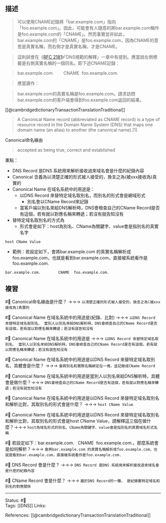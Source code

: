 ## 描述


> 可以使用CNAME記錄將「bar.example.com」指向「foo.example.com」。因此，可能會有人隨意的將bar.example.com稱作是foo.example.com的「CNAME」。然而事實並非如此，bar.example.com的「CNAME」是foo.example.com，因為CNAME的意思是真實名稱，而右側才是真實名稱，才是CNAME。


> 這則誤會在《[RFC 2181](https://tools.ietf.org/html/rfc2181)》「DNS規範的解釋」一章中有提到。應當說左側標籤是右側真實名稱的一個同名。即下述CNAME記錄：

> bar.example.com.        CNAME  foo.example.com.

  
> 應當讀作：

> bar.example.com的真實名稱是foo.example.com。請求訪問bar.example.com的客戶端會得到foo.example.com返回的結果。


[[@cambridgedictionaryTransactionTranslationTraditional]]
> A Canonical Name record (abbreviated as CNAME record) is a type of resource record in the Domain Name System (DNS) that maps one domain name (an alias) to another (the canonical name).[1]

Canonical命名緣由
> accepted as being true, correct and established





重點：
- DNS Record 是DNS 系統用來解析接收過來域名會是什麼的紀錄內容
- Canonical 含義為以清楚正確的形式被人接受的，換言之為(被xxx接收為)真實的
- Canonical Name 在域名系統中的用途是：
	- 以DNS Record 來替特定域名取別名，而別名的形式會是網域形式
		- 別名會以CName Record來記錄
	- 當客戶端以別名來給DNS解析時，DNS會檢查自己的CName Record是否有這個，若有就以對應名稱來轉遞；若沒有就告知沒有
- 替特定域名取別名的方式為
	- 形式會是如下：host為別名、CName為關鍵字、value會是指別名的真實名字
```
host CName Value 
```
- 範例：若設定如下，會將bar.example.com 的真實名稱解析成foo.example.com，也就是看到bar.example.com，直接被系統看作是foo.example.com.
```
bar.example.com.        CNAME  foo.example.com.
```

## 複習
#🧠 Canonical命名緣由是什麼？ ->->-> `以清楚正確的形式被人接受的，換言之為(被xxx接收為)真實的`
<!--SR:!2023-01-14,23,250-->

#🧠 Canonical Name 在域名系統中的用途是(紀錄、比對) ->->-> `以DNS Record 來替特定域名取別名、 當別人以別名來給DNS解析時，DNS會檢查自己的CName Record是否有這個，若有就以對應名稱來轉遞；若沒有就告知沒有`
<!--SR:!2023-01-13,22,250-->

#🧠 Canonical Name 在域名系統中的用途是 ->->-> `以DNS Record 來替特定域名取別名、 當別人以別名來給DNS解析時，DNS會檢查自己的CName Record是否有這個，若有就以對應名稱來轉遞；若沒有就告知沒有`
<!--SR:!2023-02-03,28,230-->

#🧠 Canonical Name 在域名系統中的用途是以DNS Record 來替特定域名取別名，具體會是什麼？ ->->-> `會將別名和實際名稱綁定在一塊，並記錄成CName Record`
<!--SR:!2023-01-20,27,250-->

#🧠 Canonical Name 在域名系統中的用途是當別人以別名來給DNS解析時，具體會是做什麼？->->-> `DNS會檢查自己的CName Record是否有這個，若有就以對應名稱來轉遞；若沒有就告知沒有`
<!--SR:!2023-01-28,28,230-->

#🧠 Canonical Name 在域名系統中的用途是以DNS Record 來替特定域名取別名和解析比對，其取別名的形式會是什麼？ ->->-> `host CName Value `
<!--SR:!2023-01-20,27,250-->

#🧠 Canonical Name 在域名系統中的用途是以DNS Record 來替特定域名取別名和解析比對，其取別名的形式會是host CName Value，請解釋這三個在做什麼？->->-> `host為域名形式的別名、CName為關鍵字、value會是指別名的真實域名形式名稱`
<!--SR:!2023-01-16,24,250-->

#🧠 若設定如下：bar.example.com.   CNAME  foo.example.com.，那麼系統會是如何解析？->->-> `會將bar.example.com 的真實名稱解析成foo.example.com，也就是看到bar.example.com，直接被系統看作是foo.example.com.`
<!--SR:!2023-03-02,52,250-->

#🧠 DNS Record 會是什麼？ ->->-> `DNS Record 是DNS 系統用來解析接收過來域名會是什麼的紀錄內容`
<!--SR:!2023-01-17,25,250-->

#🧠 CName Record 會是什麼？ ->->-> `屬於DNS Record的一種， 是紀錄著特定域名和別名的對應關係`
<!--SR:!2023-01-21,28,250-->


---
Status: #🌱  
Tags:
[[DNS]]
Links:

References:
[[@cambridgedictionaryTransactionTranslationTraditional]]